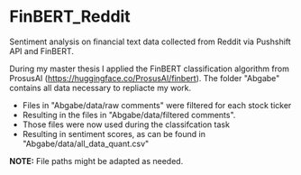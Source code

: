 # FinBERT_Reddit
Sentiment analysis on financial text data collected from Reddit via Pushshift API and FinBERT.

During my master thesis I applied the FinBERT classification algorithm from ProsusAI (https://huggingface.co/ProsusAI/finbert). The folder "Abgabe" contains all data necessary to repliacte my work.
* Files in "Abgabe/data/raw comments" were filtered for each stock ticker
* Resulting in the files in "Abgabe/data/filtered comments".
* Those files were now used during the classifcation task
* Resulting in sentiment scores, as can be found in "Abgabe/data/all_data_quant.csv"

**NOTE:** File paths might be adapted as needed.
